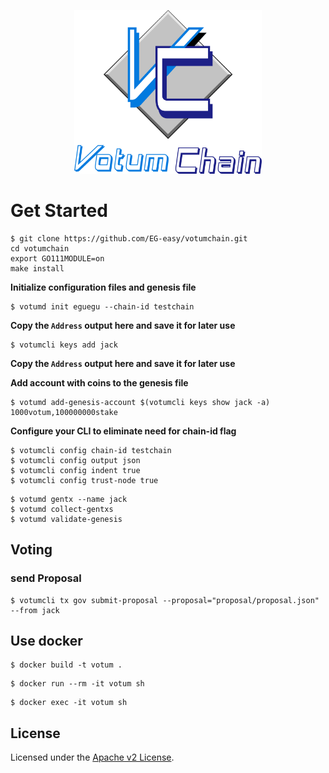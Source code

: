 <p align="center">
  <img src="./votum-logo.png" width="300">
</p>

# Get Started

```
$ git clone https://github.com/EG-easy/votumchain.git
cd votumchain
export GO111MODULE=on
make install
```

**Initialize configuration files and genesis file**
```
$ votumd init eguegu --chain-id testchain
```

**Copy the `Address` output here and save it for later use**
```
$ votumcli keys add jack
```

**Copy the `Address` output here and save it for later use**


**Add account with coins to the genesis file**

```
$ votumd add-genesis-account $(votumcli keys show jack -a) 1000votum,100000000stake
```


**Configure your CLI to eliminate need for chain-id flag**

```
$ votumcli config chain-id testchain
$ votumcli config output json
$ votumcli config indent true
$ votumcli config trust-node true
```

```
$ votumd gentx --name jack
$ votumd collect-gentxs
$ votumd validate-genesis
```


## Voting

### send Proposal 
```
$ votumcli tx gov submit-proposal --proposal="proposal/proposal.json" --from jack
```

## Use docker

```
$ docker build -t votum .
```

```
$ docker run --rm -it votum sh
```

```
$ docker exec -it votum sh
```


## License
Licensed under the [Apache v2 License](LICENSE).
